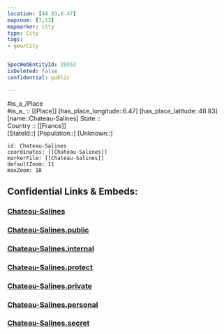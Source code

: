```yaml
---
location: [48.83,6.47] 
mapzoom: [7,12] 
mapmarker: city 
type: City
tags:
- geo/City


SpocWebEntityId: 29553
isDeleted: false
confidential: public

---
```

#is_a_/Place  
#is_a_ :: [[Place]] 
[has_place_longitude::6.47] 
[has_place_latitude::48.83] 
[name::Chateau-Salines] 
State ::  
Country :: [[France]]  
[StateId::] 
[Population::] 
[Unknown::] 


```leaflet
id: Chateau-Salines
coordinates: [[Chateau-Salines]] 
markerFile: [[Chateau-Salines]] 
defaultZoom: 11 
maxZoom: 18
```


## Confidential Links & Embeds: 

### [Chateau-Salines](/_Standards/Earth/Continent/Europe/Europe~West/France/regions~France/Grand_Est/departments~Grand_Est/Moselle/communes~Moselle/Château-Salins/cities~Château-Salins/Chateau-Salines.md) 

### [Chateau-Salines.public](/_public/Earth/Continent/Europe/Europe~West/France/regions~France/Grand_Est/departments~Grand_Est/Moselle/communes~Moselle/Château-Salins/cities~Château-Salins/Chateau-Salines.public.md) 

### [Chateau-Salines.internal](/_internal/Earth/Continent/Europe/Europe~West/France/regions~France/Grand_Est/departments~Grand_Est/Moselle/communes~Moselle/Château-Salins/cities~Château-Salins/Chateau-Salines.internal.md) 

### [Chateau-Salines.protect](/_protect/Earth/Continent/Europe/Europe~West/France/regions~France/Grand_Est/departments~Grand_Est/Moselle/communes~Moselle/Château-Salins/cities~Château-Salins/Chateau-Salines.protect.md) 

### [Chateau-Salines.private](/_private/Earth/Continent/Europe/Europe~West/France/regions~France/Grand_Est/departments~Grand_Est/Moselle/communes~Moselle/Château-Salins/cities~Château-Salins/Chateau-Salines.private.md) 

### [Chateau-Salines.personal](/_personal/Earth/Continent/Europe/Europe~West/France/regions~France/Grand_Est/departments~Grand_Est/Moselle/communes~Moselle/Château-Salins/cities~Château-Salins/Chateau-Salines.personal.md) 

### [Chateau-Salines.secret](/_secret/Earth/Continent/Europe/Europe~West/France/regions~France/Grand_Est/departments~Grand_Est/Moselle/communes~Moselle/Château-Salins/cities~Château-Salins/Chateau-Salines.secret.md)

